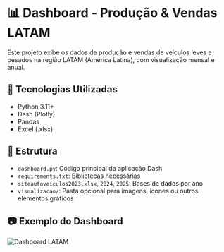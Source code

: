 # 📊 Dashboard - Produção & Vendas LATAM

Este projeto exibe os dados de produção e vendas de veículos leves e pesados na região LATAM (América Latina), com visualização mensal e anual.

## 🔧 Tecnologias Utilizadas

- Python 3.11+
- Dash (Plotly)
- Pandas
- Excel (.xlsx)

## 📁 Estrutura

- `dashboard.py`: Código principal da aplicação Dash
- `requirements.txt`: Bibliotecas necessárias
- `siteautoveiculos2023.xlsx`, `2024`, `2025`: Bases de dados por ano
- `visualizacao/`: Pasta opcional para imagens, ícones ou outros elementos gráficos

## 📷 Exemplo do Dashboard

![Dashboard LATAM](369df3af-50a0-4d4f-8f0c-25098b971f68.png)

